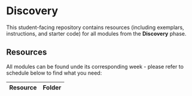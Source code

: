 # Discovery

This student-facing repository contains resources (including exemplars, instructions, and starter code) for all modules from the **Discovery** phase.

## Resources

All modules can be found unde its corresponding week - please refer to schedule below to find what you need: 

| Resource | Folder |
| --- | --- |
